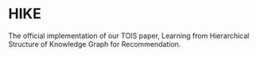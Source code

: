 # HIKE
The official implementation of our TOIS paper, Learning from Hierarchical Structure of Knowledge Graph for Recommendation.
